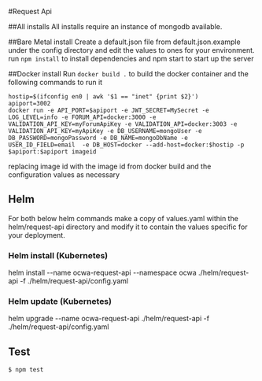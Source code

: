 #Request Api

##All installs
All installs require an instance of mongodb available.

##Bare Metal install
Create a default.json file from default.json.example under the config directory and edit the values to ones for your environment.
run `npm install` to install dependencies and npm start to start up the server

##Docker install
Run `docker build .` to build the docker container and the following commands to run it
```
hostip=$(ifconfig en0 | awk '$1 == "inet" {print $2}')
apiport=3002
docker run -e API_PORT=$apiport -e JWT_SECRET=MySecret -e LOG_LEVEL=info -e FORUM_API=docker:3000 -e VALIDATION_API_KEY=myForumApiKey -e VALIDATION_API=docker:3003 -e VALIDATION_API_KEY=myApiKey -e DB_USERNAME=mongoUser -e DB_PASSWORD=mongoPassword -e DB_NAME=mongoDbName -e USER_ID_FIELD=email  -e DB_HOST=docker --add-host=docker:$hostip -p $apiport:$apiport imageid
``` 
replacing image id with the image id from docker build and the configuration values as necessary


## Helm
For both below helm commands make a copy of values.yaml within the helm/request-api directory
and modify it to contain the values specific for your deployment.

### Helm install (Kubernetes)
helm install --name ocwa-request-api --namespace ocwa ./helm/request-api -f ./helm/request-api/config.yaml

### Helm update (Kubernetes)
helm upgrade --name ocwa-request-api ./helm/request-api  -f ./helm/request-api/config.yaml

## Test

```
$ npm test
```